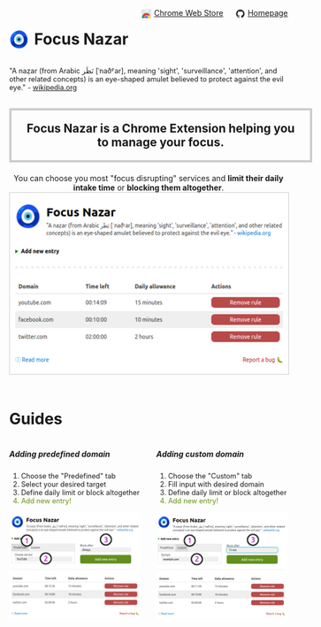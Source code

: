 <div style="display: flex;">
<h1>
<img src="docs/nazar-48.png" alt="Logo" height="35px" style="float:left;margin-right:10px;"/> Focus Nazar
</h1>
<div style="margin-left: auto;">
    <img src="docs/chrome.png" alt="Chrome Web Store Logo" height="16px" style="float: left; margin-right: 5px; margin-top: 2px;" />
    <a href="#" title="GitHub Repository">Chrome Web Store</a>
</div>
<div style="margin-left: auto;">
    <img src="docs/github-mark.png" alt="Extension Page" height="16px" style="float: left; margin-right: 5px; margin-top: 2px;" />
    <a href="https://jpedryc.github.io/focus/" title="GitHub Page">Homepage</a>
</div>
</div>
<p style="font-size: 0.9em;">
    "A naẓar (from Arabic ‏نَظَر‎ [ˈnaðˤar], meaning 'sight', 'surveillance', 'attention', and other related
    concepts) is an eye-shaped amulet believed to protect against the evil eye." - <a
    href="https://en.wikipedia.org/wiki/Nazar_(amulet)" title="Nazar Amulet" target="_blank">wikipedia.org</a>
</p>
<h2 style="width: 500px; margin: 30px auto 0 auto; padding: 20px; border: 4px solid #ccc; text-align: center;">
    Focus Nazar is a Chrome Extension helping you to manage your focus.
</h2>
<p style="width: 500px; margin: 20px auto 0 auto; text-align: center;">
    You can choose you most "focus disrupting" services and <strong>limit their daily intake time</strong> or <strong>blocking them
    altogether</strong>.
</p>
<center>
<img src="docs/extension_main.png" alt="Extension Overview" style="margin: 0 auto; border: 1px solid #ccc;" />
</center>
<h1 style="margin-top: 60px;">Guides</h1>
<div style="display: flex; gap: 2em;">
    <div>
        <h5>Adding predefined domain</h5>
        <ol style="font-size: 0.9em;">
            <li>Choose the "Predefined" tab</li>
            <li>Select your desired target</li>
            <li>Define daily limit or block altogether</li>
            <li style="color: #689112">Add new entry!</li>
        </ol>
<center>
<img src="docs/extension_predefined.png" alt="Adding predefined domain" />
</center>
    </div>
    <div>
        <h5>Adding custom domain</h5>
        <ol style="font-size: 0.9em;">
            <li>Choose the "Custom" tab</li>
            <li>Fill input with desired domain</li>
            <li>Define daily limit or block altogether</li>
            <li style="color: #689112">Add new entry!</li>
        </ol>
<center>
<img src="docs/extension_custom.png" alt="Adding custom domain" />
</center>
    </div>
</div>

